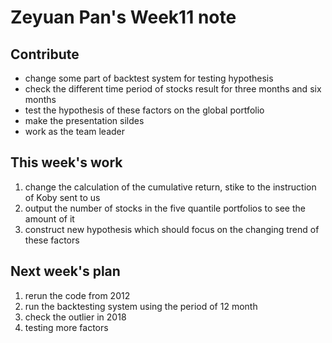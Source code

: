 # Zeyuan Pan's Week11 note
## Contribute
- change some part of backtest system for testing hypothesis
- check the different time period of stocks result for three months and six months
- test the hypothesis of these factors on the global portfolio
- make the presentation sildes
- work as the team leader

## This week's work
1. change the calculation of the cumulative return, stike to the instruction of Koby sent to us
2. output the number of stocks in the five quantile portfolios to see the amount of it
3. construct new hypothesis which should focus on the changing trend of these factors

## Next week's plan
1. rerun the code from 2012
2. run the backtesting system using the period of 12 month
3. check the outlier in 2018
4. testing more factors 